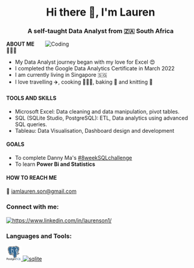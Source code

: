 <h1 align="center">Hi there 👋, I'm Lauren</h1>
<h3 align="center">A self-taught Data Analyst from 🇿🇦 South Africa</h3>
<img align="right" alt="Coding" width="400" src="https://media4.giphy.com/media/UMyvk17PIo3SiZQWju/giphy.gif"

## **ABOUT ME** 🙋🏻‍♀️
- My Data Analyst journey began with my love for Excel 😍
- I completed the Google Data Analytics Certificate in March 2022
- I am currently living in Singapore 🇸🇬
- I love travelling ✈️, cooking 👩🏻‍🍳, baking 🧁 and knitting 🧶
     
#### **TOOLS AND SKILLS**
- Microsoft Excel: Data cleaning and data manipulation, pivot tables.
- SQL (SQLite Studio, PostgreSQL): ETL, Data analytics using advanced SQL queries.
- Tableau: Data Visualisation, Dashboard design and development

#### **GOALS**
- To complete Danny Ma's [#8weekSQLchallenge](https://8weeksqlchallenge.com/resources/)
- To learn **Power Bi and Statistics**

#### **HOW TO REACH ME**
 📧 iamlauren.son@gmail.com


<h3 align="left">Connect with me:</h3>
<p align="left">
<a href="https://www.linkedin.com/in/laurenson1" target="blank"><img align="center" src="https://raw.githubusercontent.com/rahuldkjain/github-profile-readme-generator/master/src/images/icons/Social/linked-in-alt.svg" alt="https://www.linkedin.com/in/laurenson1/" height="30" width="40" /></a>
</p>

<h3 align="left">Languages and Tools:</h3>
<p align="left"> <a href="https://www.postgresql.org" target="_blank" rel="noreferrer"> <img src="https://raw.githubusercontent.com/devicons/devicon/master/icons/postgresql/postgresql-original-wordmark.svg" alt="postgresql" width="40" height="40"/> </a> <a href="https://www.sqlite.org/" target="_blank" rel="noreferrer"> <img src="https://www.vectorlogo.zone/logos/sqlite/sqlite-icon.svg" alt="sqlite" width="40" height="40"/> </a> </p>

